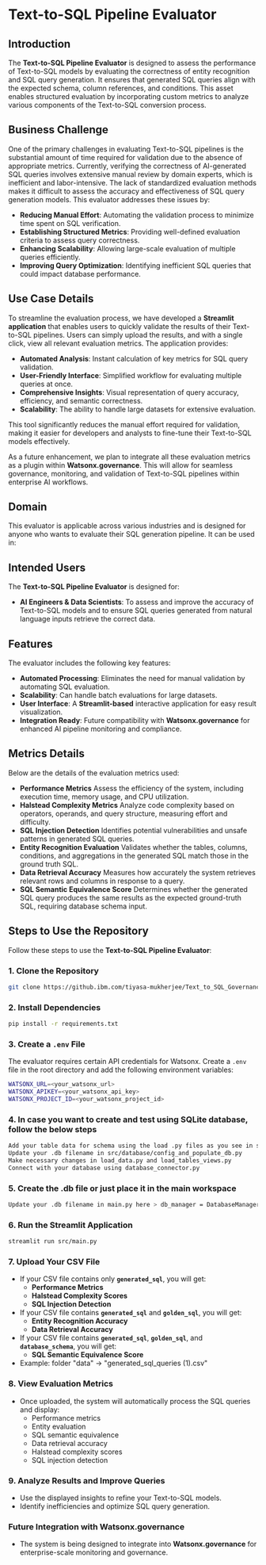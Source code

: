 # Text-to-SQL Pipeline Evaluator

## Introduction
The **Text-to-SQL Pipeline Evaluator** is designed to assess the performance of Text-to-SQL models by evaluating the correctness of entity recognition and SQL query generation. It ensures that generated SQL queries align with the expected schema, column references, and conditions. This asset enables structured evaluation by incorporating custom metrics to analyze various components of the Text-to-SQL conversion process.

## Business Challenge
One of the primary challenges in evaluating Text-to-SQL pipelines is the substantial amount of time required for validation due to the absence of appropriate metrics. Currently, verifying the correctness of AI-generated SQL queries involves extensive manual review by domain experts, which is inefficient and labor-intensive. The lack of standardized evaluation methods makes it difficult to assess the accuracy and effectiveness of SQL query generation models. This evaluator addresses these issues by:
- **Reducing Manual Effort**: Automating the validation process to minimize time spent on SQL verification.
- **Establishing Structured Metrics**: Providing well-defined evaluation criteria to assess query correctness.
- **Enhancing Scalability**: Allowing large-scale evaluation of multiple queries efficiently.
- **Improving Query Optimization**: Identifying inefficient SQL queries that could impact database performance.

## Use Case Details
To streamline the evaluation process, we have developed a **Streamlit application** that enables users to quickly validate the results of their Text-to-SQL pipelines. Users can simply upload the results, and with a single click, view all relevant evaluation metrics. The application provides:
- **Automated Analysis**: Instant calculation of key metrics for SQL query validation.
- **User-Friendly Interface**: Simplified workflow for evaluating multiple queries at once.
- **Comprehensive Insights**: Visual representation of query accuracy, efficiency, and semantic correctness.
- **Scalability**: The ability to handle large datasets for extensive evaluation.

This tool significantly reduces the manual effort required for validation, making it easier for developers and analysts to fine-tune their Text-to-SQL models effectively.

As a future enhancement, we plan to integrate all these evaluation metrics as a plugin within **Watsonx.governance**. This will allow for seamless governance, monitoring, and validation of Text-to-SQL pipelines within enterprise AI workflows.

## Domain
This evaluator is applicable across various industries and is designed for anyone who wants to evaluate their SQL generation pipeline. It can be used in:

## Intended Users
The **Text-to-SQL Pipeline Evaluator** is designed for:
- **AI Engineers & Data Scientists**: To assess and improve the accuracy of Text-to-SQL models and to ensure SQL queries generated from natural language inputs retrieve the correct data.

## Features
The evaluator includes the following key features:
- **Automated Processing**: Eliminates the need for manual validation by automating SQL evaluation.
- **Scalability**: Can handle batch evaluations for large datasets.
- **User Interface**: A **Streamlit-based** interactive application for easy result visualization.
- **Integration Ready**: Future compatibility with **Watsonx.governance** for enhanced AI pipeline monitoring and compliance.

## Metrics Details
Below are the details of the evaluation metrics used:
- **Performance Metrics**
Assess the efficiency of the system, including execution time, memory usage, and CPU utilization.
- **Halstead Complexity Metrics**
Analyze code complexity based on operators, operands, and query structure, measuring effort and difficulty.
- **SQL Injection Detection**
Identifies potential vulnerabilities and unsafe patterns in generated SQL queries.
- **Entity Recognition Evaluation**
Validates whether the tables, columns, conditions, and aggregations in the generated SQL match those in the ground truth SQL.
- **Data Retrieval Accuracy**
Measures how accurately the system retrieves relevant rows and columns in response to a query.
- **SQL Semantic Equivalence Score**
Determines whether the generated SQL query produces the same results as the expected ground-truth SQL, requiring database schema input.


## Steps to Use the Repository
Follow these steps to use the **Text-to-SQL Pipeline Evaluator**:

### 1. Clone the Repository
```sh
git clone https://github.ibm.com/tiyasa-mukherjee/Text_to_SQL_Governance/edit/streamlit-app.git
```

### 2. Install Dependencies
```sh
pip install -r requirements.txt
```

### 3. Create a `.env` File
The evaluator requires certain API credentials for Watsonx. Create a `.env` file in the root directory and add the following environment variables:
```sh
WATSONX_URL=<your_watsonx_url>
WATSONX_APIKEY=<your_watsonx_api_key>
WATSONX_PROJECT_ID=<your_watsonx_project_id>
```

### 4. In case you want to create and test using SQLite database, follow the below steps
```sh
Add your table data for schema using the load .py files as you see in src/database/tables
Update your .db filename in src/database/config_and_populate_db.py
Make necessary changes in load_data.py and load_tables_views.py
Connect with your database using database_connector.py
```

### 5. Create the .db file or just place it in the main workspace 
```sh
Update your .db filename in main.py here > db_manager = DatabaseManager("t2s_sample.db")
```


### 6. Run the Streamlit Application
```sh
streamlit run src/main.py
```

### 7. Upload Your CSV File
- If your CSV file contains only **`generated_sql`**, you will get:
  - **Performance Metrics**
  - **Halstead Complexity Scores**
  - **SQL Injection Detection**
- If your CSV file contains **`generated_sql`** and **`golden_sql`**, you will get:
  - **Entity Recognition Accuracy**
  - **Data Retrieval Accuracy**
- If your CSV file contains **`generated_sql`**, **`golden_sql`**, and **`database_schema`**, you will get:
  - **SQL Semantic Equivalence Score**
- Example: folder "data" -> "generated_sql_queries (1).csv"

### 8. View Evaluation Metrics
- Once uploaded, the system will automatically process the SQL queries and display:
  - Performance metrics
  - Entity evaluation
  - SQL semantic equivalence
  - Data retrieval accuracy
  - Halstead complexity scores
  - SQL injection detection

### 9. Analyze Results and Improve Queries
- Use the displayed insights to refine your Text-to-SQL models.
- Identify inefficiencies and optimize SQL query generation.


### Future Integration with Watsonx.governance
- The system is being designed to integrate into **Watsonx.governance** for enterprise-scale monitoring and governance.

